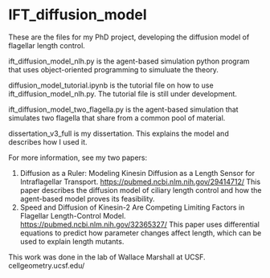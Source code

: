 # IFT_diffusion_model
These are the files for my PhD project, developing the diffusion model of flagellar length control.

ift_diffusion_model_nlh.py is the agent-based simulation python program that uses object-oriented programming to simuluate the theory.

diffusion_model_tutorial.ipynb is the tutorial file on how to use ift_diffusion_model_nlh.py. The tutorial file is still under development.

ift_diffusion_model_two_flagella.py is the agent-based simulation that simulates two flagella that share from a common pool of material.

dissertation_v3_full is my dissertation. This explains the model and describes how I used it.

For more information, see my two papers:
1. Diffusion as a Ruler: Modeling Kinesin Diffusion as a Length Sensor for Intraflagellar Transport. https://pubmed.ncbi.nlm.nih.gov/29414712/ This paper describes the diffusion model of ciliary length control and how the agent-based model proves its feasibility.
2. Speed and Diffusion of Kinesin-2 Are Competing Limiting Factors in Flagellar Length-Control Model. https://pubmed.ncbi.nlm.nih.gov/32365327/ This paper uses differential equations to predict how parameter changes affect length, which can be used to explain length mutants.

This work was done in the lab of Wallace Marshall at UCSF. cellgeometry.ucsf.edu/
